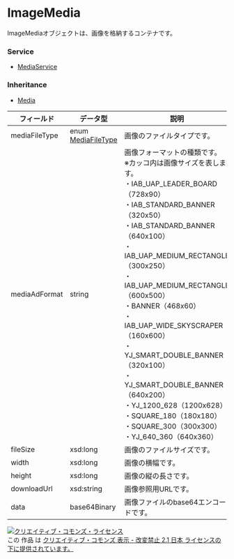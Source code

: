 # ImageMedia
ImageMediaオブジェクトは、画像を格納するコンテナです。
### Service
+ [MediaService](../services/MediaService.md)

### Inheritance
+ [Media](./Media.md)

| フィールド | データ型 | 説明 | 
|---|---|---|
| mediaFileType| enum <a href="./MediaFileType.md">MediaFileType</a>| 画像のファイルタイプです。 |
| mediaAdFormat| string| 画像フォーマットの種類です。<br>※カッコ内は画像サイズを表します。<br>・IAB_UAP_LEADER_BOARD（728x90）<br> ・IAB_STANDARD_BANNER（320x50）<br>・IAB_STANDARD_BANNER（640x100）<br>・IAB_UAP_MEDIUM_RECTANGLE（300x250）<br>・IAB_UAP_MEDIUM_RECTANGLE（600x500）<br>・BANNER（468x60）<br>・IAB_UAP_WIDE_SKYSCRAPER（160x600）<br>・YJ_SMART_DOUBLE_BANNER（320x100）<br>・YJ_SMART_DOUBLE_BANNER（640x200）<br>・YJ_1200_628（1200x628）<br>・SQUARE_180（180x180）<br>・SQUARE_300（300x300）<br>・YJ_640_360（640x360） |
| fileSize| xsd:long| 画像のファイルサイズです。 |
| width| xsd:long| 画像の横幅です。 |
| height| xsd:long| 画像の縦の長さです。 |
| downloadUrl| xsd:string| 画像参照用URLです。 |
| data| base64Binary| 画像ファイルのbase64エンコードです。 |

<a rel="license" href="http://creativecommons.org/licenses/by-nd/2.1/jp/"><img alt="クリエイティブ・コモンズ・ライセンス" style="border-width:0" src="https://i.creativecommons.org/l/by-nd/2.1/jp/88x31.png" /></a><br />この 作品 は <a rel="license" href="http://creativecommons.org/licenses/by-nd/2.1/jp/">クリエイティブ・コモンズ 表示 - 改変禁止 2.1 日本 ライセンスの下に提供されています。</a>
